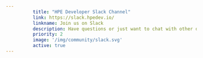 ```yaml
---
          title: "HPE Developer Slack Channel"
          link: https://slack.hpedev.io/
          linkname: Join us on Slack
          description: Have questions or just want to chat with other devs who work at HPE?
          priority: 2
          image: '/img/community/slack.svg'
          active: true
---
```

          